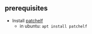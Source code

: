 ## prerequisites

 - Install [patchelf](https://github.com/NixOS/patchelf)
    - in ubuntu: `apt install patchelf`
